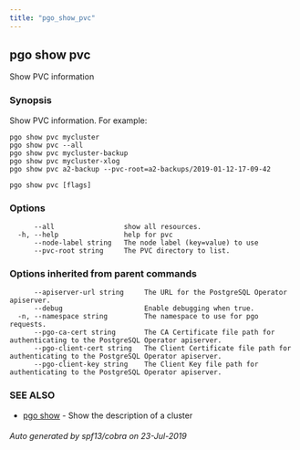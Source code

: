 ```yaml
---
title: "pgo_show_pvc"
---
```

## pgo show pvc

Show PVC information

### Synopsis

Show PVC information. For example:

	pgo show pvc mycluster
	pgo show pvc --all
	pgo show pvc mycluster-backup
	pgo show pvc mycluster-xlog
	pgo show pvc a2-backup --pvc-root=a2-backups/2019-01-12-17-09-42

```
pgo show pvc [flags]
```

### Options

```
      --all                 show all resources.
  -h, --help                help for pvc
      --node-label string   The node label (key=value) to use
      --pvc-root string     The PVC directory to list.
```

### Options inherited from parent commands

```
      --apiserver-url string     The URL for the PostgreSQL Operator apiserver.
      --debug                    Enable debugging when true.
  -n, --namespace string         The namespace to use for pgo requests.
      --pgo-ca-cert string       The CA Certificate file path for authenticating to the PostgreSQL Operator apiserver.
      --pgo-client-cert string   The Client Certificate file path for authenticating to the PostgreSQL Operator apiserver.
      --pgo-client-key string    The Client Key file path for authenticating to the PostgreSQL Operator apiserver.
```

### SEE ALSO

* [pgo show](/operatorcli/cli/pgo_show/)	 - Show the description of a cluster

###### Auto generated by spf13/cobra on 23-Jul-2019
